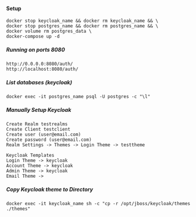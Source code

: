 #### Setup

```
docker stop keycloak_name && docker rm keycloak_name && \
docker stop postgres_name && docker rm postgres_name && \
docker volume rm postgres_data \
docker-compose up -d
```

##### Running on ports 8080

```
http://0.0.0.0:8080/auth/
http://localhost:8080/auth/
```

##### List databases (keycloak)

```
docker exec -it postgres_name psql -U postgres -c "\l"
```

##### Manually Setup Keycloak

```
Create Realm testrealms
Create Client testclient
Create user (user@email.com)
Create password (user@email.com)
Realm Settings -> Themes -> Login Theme -> testtheme

Keycloak Templates
Login Theme -> keycloak
Account Theme -> keycloak
Admin Theme -> keycloak
Email Theme ->
```

##### Copy Keycloak theme to Directory

```
docker exec -it keycloak_name sh -c "cp -r /opt/jboss/keycloak/themes ./themes"
```
